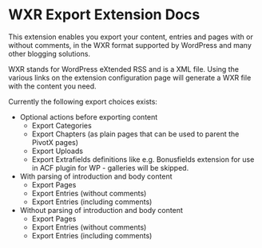 
WXR Export Extension Docs
==========================

This extension enables you export your content, entries and pages with or without
comments, in the WXR format supported by WordPress and many other blogging solutions.

WXR stands for WordPress eXtended RSS and is a XML file. Using the various links
on the extension configuration page will generate a WXR file with the content you 
need.

Currently the following export choices exists:

 * Optional actions before exporting content
   * Export Categories
   * Export Chapters (as plain pages that can be used to parent the PivotX pages)
   * Export Uploads
   * Export Extrafields definitions like e.g. Bonusfields extension for use in 
     ACF plugin for WP - galleries will be skipped.
 * With parsing of introduction and body content
   * Export Pages
   * Export Entries (without comments)
   * Export Entries (including comments)
 * Without parsing of introduction and body content
   * Export Pages
   * Export Entries (without comments)
   * Export Entries (including comments)